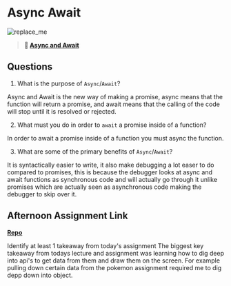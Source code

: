 # Async Await

![replace_me](https://codeworks.blob.core.windows.net/public/assets/img/illustrations/placeholder.svg)

> **📖 [Async and Await](https://codeworksacademy.com/fs-student-guide/resources/wk4/03-Async-Await)**

## Questions

1. What is the purpose of `Async`/`Await`?

Async and Await is the new way of making a promise, async means that the function will return a promise, and await means that the calling of the code will stop until it is resolved or rejected.

2. What must you do in order to  `await` a promise inside of a function?

In order to await a promise inside of a function you must async the function. 

3. What are some of the primary benefits of `Async`/`Await`?

It is syntactically easier to write, it also make debugging a lot easer to do compared to promises, this is because the debugger looks at async and await functions as synchronous code and will actually go through it unlike promises which are actually seen as asynchronous code making the debugger to skip over it.

## Afternoon Assignment Link

**[Repo](https://github.com/DiegoDomingu3z/Pokemon)**

Identify at least 1 takeaway from today's assignment
The biggest key takeaway from todays lecture and assignment was learning how to dig deep into api's to get data from them and draw them on the screen. For example pulling down certain data from the pokemon assignment required me to dig depp down into object. 
